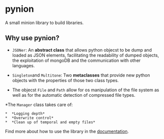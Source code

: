 pynion
======

A small minion library to build libraries.

Why use pynion?
---------------

* ``JSONer``: An **abstract class** that allows python objecst to be dump and
loaded as JSON elements, facilitating the readability of dumped objects, the
exploitation of mongoDB and the communication with other languages.

* ``Singleton``and ``Multitone``: Two **metaclasses** that provide new python
objects with the properties of those two class types.

* The objecst ``File`` and ``Path`` allow for os manipulation of the file system
as well as for the automatic detection of compressed file types.

*The ``Manager`` class takes care of:

    *  *Logging depth*  
    *  *Overwrite control*  
    *  *Clean up of temporal and empty files*  

Find more about how to use the library in the [documentation](https://pynion.readthedocs.org/en/latest/).
